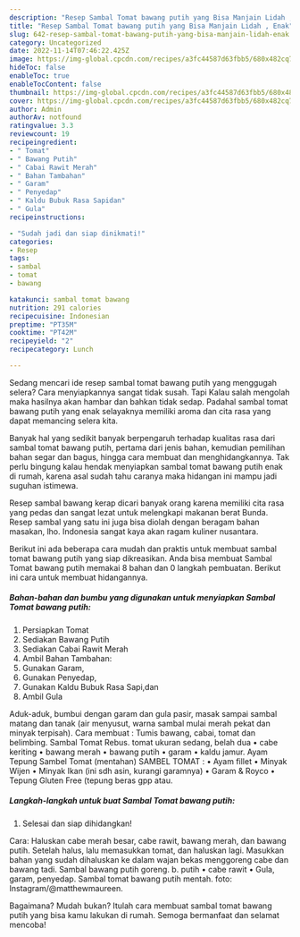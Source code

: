 ```yaml
---
description: "Resep Sambal Tomat bawang putih yang Bisa Manjain Lidah , Enak"
title: "Resep Sambal Tomat bawang putih yang Bisa Manjain Lidah , Enak"
slug: 642-resep-sambal-tomat-bawang-putih-yang-bisa-manjain-lidah-enak
category: Uncategorized
date: 2022-11-14T07:46:22.425Z
image: https://img-global.cpcdn.com/recipes/a3fc44587d63fbb5/680x482cq70/sambal-tomat-bawang-putih-foto-resep-utama.jpg
hideToc: false
enableToc: true
enableTocContent: false
thumbnail: https://img-global.cpcdn.com/recipes/a3fc44587d63fbb5/680x482cq70/sambal-tomat-bawang-putih-foto-resep-utama.jpg
cover: https://img-global.cpcdn.com/recipes/a3fc44587d63fbb5/680x482cq70/sambal-tomat-bawang-putih-foto-resep-utama.jpg
author: Admin
authorAv: notfound
ratingvalue: 3.3
reviewcount: 19
recipeingredient:
- " Tomat"
- " Bawang Putih"
- " Cabai Rawit Merah"
- " Bahan Tambahan"
- " Garam"
- " Penyedap"
- " Kaldu Bubuk Rasa Sapidan"
- " Gula"
recipeinstructions:

- "Sudah jadi dan siap dinikmati!"
categories:
- Resep
tags:
- sambal
- tomat
- bawang

katakunci: sambal tomat bawang 
nutrition: 291 calories
recipecuisine: Indonesian
preptime: "PT35M"
cooktime: "PT42M"
recipeyield: "2"
recipecategory: Lunch

---
```



Sedang mencari ide resep sambal tomat bawang putih yang menggugah selera? Cara menyiapkannya sangat tidak susah. Tapi Kalau salah mengolah maka hasilnya akan hambar dan bahkan tidak sedap. Padahal sambal tomat bawang putih yang enak selayaknya memiliki aroma dan cita rasa yang dapat memancing selera kita.


Banyak hal yang sedikit banyak berpengaruh terhadap kualitas rasa dari sambal tomat bawang putih, pertama dari jenis bahan, kemudian pemilihan bahan segar dan bagus, hingga cara membuat dan menghidangkannya. Tak perlu bingung kalau hendak menyiapkan sambal tomat bawang putih enak di rumah, karena asal sudah tahu caranya maka hidangan ini mampu jadi suguhan istimewa.

Resep sambal bawang kerap dicari banyak orang karena memiliki cita rasa yang pedas dan sangat lezat untuk melengkapi makanan berat Bunda. Resep sambal yang satu ini juga bisa diolah dengan beragam bahan masakan, lho. Indonesia sangat kaya akan ragam kuliner nusantara.


Berikut ini ada beberapa cara mudah dan praktis untuk membuat sambal tomat bawang putih yang siap dikreasikan. Anda bisa membuat Sambal Tomat bawang putih memakai 8 bahan dan 0 langkah pembuatan. Berikut ini cara untuk membuat hidangannya.

<!--inarticleads1-->

##### Bahan-bahan dan bumbu yang digunakan untuk menyiapkan Sambal Tomat bawang putih:

1. Persiapkan  Tomat
1. Sediakan  Bawang Putih
1. Sediakan  Cabai Rawit Merah
1. Ambil  Bahan Tambahan:
1. Gunakan  Garam,
1. Gunakan  Penyedap,
1. Gunakan  Kaldu Bubuk Rasa Sapi,dan
1. Ambil  Gula


Aduk-aduk, bumbui dengan garam dan gula pasir, masak sampai sambal matang dan tanak (air menyusut, warna sambal mulai merah pekat dan minyak terpisah). Cara membuat : Tumis bawang, cabai, tomat dan belimbing. Sambal Tomat Rebus. tomat ukuran sedang, belah dua • cabe keriting • bawang merah • bawang putih • garam • kaldu jamur. Ayam Tepung Sambel Tomat (mentahan) SAMBEL TOMAT : • Ayam fillet • Minyak Wijen • Minyak Ikan (ini sdh asin, kurangi garamnya) • Garam &amp; Royco • Tepung Gluten Free (tepung beras gpp atau. 

<!--inarticleads2-->

##### Langkah-langkah untuk buat Sambal Tomat bawang putih:


1. Selesai dan siap dihidangkan!

Cara: Haluskan cabe merah besar, cabe rawit, bawang merah, dan bawang putih. Setelah halus, lalu memasukkan tomat, dan haluskan lagi. Masukkan bahan yang sudah dihaluskan ke dalam wajan bekas menggoreng cabe dan bawang tadi. Sambal bawang putih goreng. b. putih • cabe rawit • Gula, garam, penyedap. Sambal tomat bawang putih mentah. foto: Instagram/@matthewmaureen. 

Bagaimana? Mudah bukan? Itulah cara membuat sambal tomat bawang putih yang bisa kamu lakukan di rumah. Semoga bermanfaat dan selamat mencoba!
